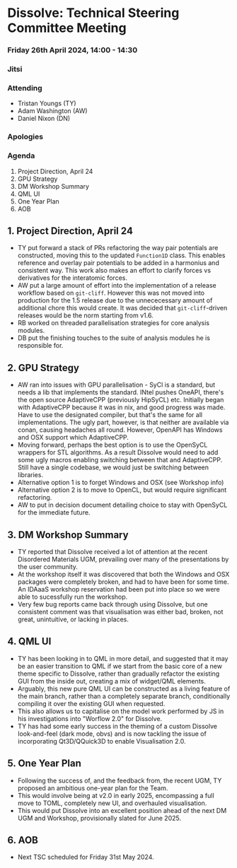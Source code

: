 # Dissolve: Technical Steering Committee Meeting
### Friday 26th April 2024, 14:00 - 14:30
### Jitsi

### Attending

- Tristan Youngs (TY)
- Adam Washington (AW)
- Daniel Nixon (DN)

### Apologies

### Agenda

1. Project Direction, April 24
2. GPU Strategy
3. DM Workshop Summary
4. QML UI
5. One Year Plan
6. AOB

## 1. Project Direction, April 24

- TY put forward a stack of PRs refactoring the way pair potentials are constructed, moving this to the updated `Function1D` class. This enables reference and overlay pair potentials to be added in a harmonius and consistent way. This work also makes an effort to clarify forces vs derivatives for the interatomic forces.
- AW put a large amount of effort into the implementation of a release workflow based on `git-cliff`. However this was not moved into production for the 1.5 release due to the unnececessary amount of additional chore this would create. It was decided that `git-cliff`-driven releases would be the norm starting from v1.6.
- RB worked on threaded parallelisation strategies for core analysis modules.
- DB put the finishing touches to the suite of analysis modules he is responsible for.

## 2. GPU Strategy

- AW ran into issues with GPU parallelisation - SyCl is a standard, but needs a lib that implements the standard. INtel pushes OneAPI, there's the open source AdaptiveCPP (previously HipSyCL) etc. Initially began with AdaptiveCPP because it was in nix, and good progress was made. Have to use the designated compiler, but that's the same for all implementations. The ugly part, however, is that neither are available via conan, causing headaches all round. However, OpenAPI has Windows and OSX support which AdaptiveCPP. 
- Moving forward, perhaps the best option is to use the OpenSyCL wrappers for STL algorithms. As a result Dissolve would need to add some ugly macros enabling switching between that and AdaptiveCPP.  Still have a single codebase, we would just be switching between libraries.
- Alternative option 1 is to forget Windows and OSX (see Workshop info)
- Alternative option 2 is to move to OpenCL, but would require significant refactoring.
- AW to put in decision document detailing choice to stay with OpenSyCL for the immediate future.

## 3. DM Workshop Summary

- TY reported that Dissolve received a lot of attention at the recent Disordered Materials UGM, prevailing over many of the presentations by the user community.
- At the workshop itself it was discovered that both the Windows and OSX packages were completely broken, and had to have been for some time. An IDAaaS workshop reservation had been put into place so we were able to sucessfully run the workshop.
- Very few bug reports came back through using Dissolve, but one consistent comment was that visualisation was either bad, broken, not great, unintuitive, or lacking in places.

## 4. QML UI

- TY has been looking in to QML in more detail, and suggested that it may be an easier transition to QML if we start from the basic core of a new theme specific to Dissolve, rather than gradually refactor the existing GUI from the inside out, creating a mix of widget/QML elements.
- Arguably, this new pure QML UI can be constructed as a living feature of the main branch, rather than a completely separate branch, conditionally compiling it over the existing GUI when requested.
- This also allows us to capitalise on the model work performed by JS in his investigations into "Worflow 2.0" for Dissolve.
- TY has had some early success in the theming of a custom Dissolve look-and-feel (dark mode, obvs) and is now tackling the issue of incorporating Qt3D/QQuick3D to enable Visualisation 2.0.

## 5. One Year Plan

- Following the success of, and the feedback from, the recent UGM, TY proposed an ambitious one-year plan for the Team.
- This would involve being at v2.0 in early 2025, encompassing a full move to TOML, completely new UI, and overhauled visualisation.
- This would put Dissolve into an excellent position ahead of the next DM UGM and Workshop, provisionally slated for June 2025.

## 6. AOB

- Next TSC scheduled for Friday 31st May 2024.
